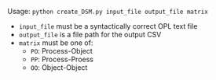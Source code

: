 Usage: `python create_DSM.py input_file output_file matrix`

- `input_file` must be a syntactically correct OPL text file
- `output_file` is a file path for the output CSV
- `matrix` must be one of:
    - `PO`: Process-Object
    - `PP`: Process-Proess
    - `OO`: Object-Object